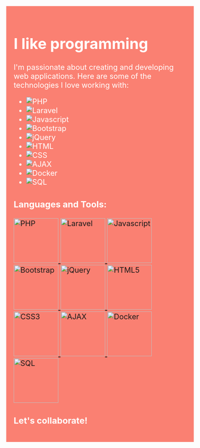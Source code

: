 <div style="background-color: salmon; padding: 20px; color: white; font-size: 20px;">

# I like programming

I'm passionate about creating and developing web applications. Here are some of the technologies I love working with:

- ![PHP](https://img.shields.io/badge/-PHP-777BB4?style=for-the-badge&logo=php&logoColor=white)
- ![Laravel](https://img.shields.io/badge/-Laravel-FF2D20?style=for-the-badge&logo=laravel&logoColor=white)
- ![Javascript](https://img.shields.io/badge/-Javascript-F7DF1E?style=for-the-badge&logo=javascript&logoColor=black)
- ![Bootstrap](https://img.shields.io/badge/-Bootstrap-7952B3?style=for-the-badge&logo=bootstrap&logoColor=white)
- ![jQuery](https://img.shields.io/badge/-jQuery-0769AD?style=for-the-badge&logo=jquery&logoColor=white)
- ![HTML](https://img.shields.io/badge/-HTML5-E34F26?style=for-the-badge&logo=html5&logoColor=white)
- ![CSS](https://img.shields.io/badge/-CSS3-1572B6?style=for-the-badge&logo=css3&logoColor=white)
- ![AJAX](https://img.shields.io/badge/-AJAX-blue?style=for-the-badge)
- ![Docker](https://img.shields.io/badge/-Docker-2496ED?style=for-the-badge&logo=docker&logoColor=white)
- ![SQL](https://img.shields.io/badge/-SQL-4479A1?style=for-the-badge&logo=MySQL&logoColor=white)

<h3 align="left">Languages and Tools:</h3>
<p align="left">
  <a href="https://www.php.net" target="_blank" rel="noreferrer">
    <img src="https://img.shields.io/badge/-PHP-777BB4?style=for-the-badge&logo=php&logoColor=white" alt="PHP" width="120"/>
  </a>
  <a href="https://laravel.com/" target="_blank" rel="noreferrer">
    <img src="https://img.shields.io/badge/-Laravel-FF2D20?style=for-the-badge&logo=laravel&logoColor=white" alt="Laravel" width="120"/>
  </a>
  <a href="https://developer.mozilla.org/en-US/docs/Web/JavaScript" target="_blank" rel="noreferrer">
    <img src="https://img.shields.io/badge/-Javascript-F7DF1E?style=for-the-badge&logo=javascript&logoColor=black" alt="Javascript" width="120"/>
  </a>
  <a href="https://getbootstrap.com" target="_blank" rel="noreferrer">
    <img src="https://img.shields.io/badge/-Bootstrap-7952B3?style=for-the-badge&logo=bootstrap&logoColor=white" alt="Bootstrap" width="120"/>
  </a>
  <a href="https://jquery.com/" target="_blank" rel="noreferrer">
    <img src="https://img.shields.io/badge/-jQuery-0769AD?style=for-the-badge&logo=jquery&logoColor=white" alt="jQuery" width="120"/>
  </a>
  <a href="https://www.w3.org/html/" target="_blank" rel="noreferrer">
    <img src="https://img.shields.io/badge/-HTML5-E34F26?style=for-the-badge&logo=html5&logoColor=white" alt="HTML5" width="120"/>
  </a>
  <a href="https://www.w3schools.com/css/" target="_blank" rel="noreferrer">
    <img src="https://img.shields.io/badge/-CSS3-1572B6?style=for-the-badge&logo=css3&logoColor=white" alt="CSS3" width="120"/>
  </a>
  <a href="https://api.jquery.com/jquery.ajax/" target="_blank" rel="noreferrer">
    <img src="https://img.shields.io/badge/-AJAX-blue?style=for-the-badge" alt="AJAX" width="120"/>
  </a>
  <a href="https://www.docker.com/" target="_blank" rel="noreferrer">
    <img src="https://img.shields.io/badge/-Docker-2496ED?style=for-the-badge&logo=docker&logoColor=white" alt="Docker" width="120"/>
  </a>
  <a href="https://www.mysql.com/" target="_blank" rel="noreferrer">
    <img src="https://img.shields.io/badge/-SQL-4479A1?style=for-the-badge&logo=MySQL&logoColor=white" alt="SQL" width="120"/>
  </a>
</p>

 

### Let's collaborate!

</div>

